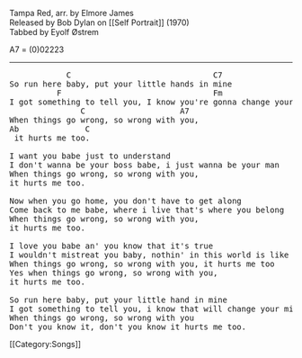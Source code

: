 Tampa Red, arr. by Elmore James<br>
Released by Bob Dylan on [[Self Portrait]] (1970)<br>
Tabbed by Eyolf Østrem

A7 = (0)02223

----
<pre class="verse">
            C                              C7
So run here baby, put your little hands in mine
          F                                Fm
I got something to tell you, I know you're gonna change your mind
               C                    A7
When things go wrong, so wrong with you,
Ab              C
 it hurts me too.

I want you babe just to understand
I don't wanna be your boss babe, i just wanna be your man
When things go wrong, so wrong with you,
it hurts me too.

Now when you go home, you don't have to get along
Come back to me babe, where i live that's where you belong
When things go wrong, so wrong with you,
it hurts me too.

I love you babe an' you know that it's true
I wouldn't mistreat you baby, nothin' in this world is like you
When things go wrong, so wrong with you, it hurts me too
Yes when things go wrong, so wrong with you,
it hurts me too.

So run here baby, put your little hand in mine
I got something to tell you, i know that will change your mind
When things go wrong, so wrong with you
Don't you know it, don't you know it hurts me too.
</pre>

[[Category:Songs]]